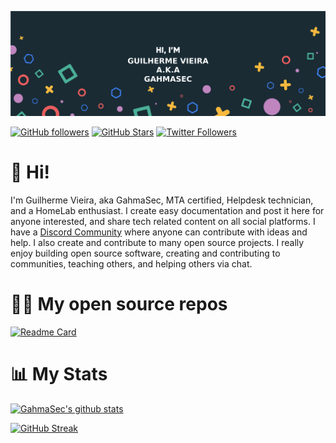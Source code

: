
![Hero image](https://raw.githubusercontent.com/gahmasec/gahmasec/main/GitHubHeader.png)

[![GitHub followers](https://img.shields.io/github/followers/gahmasec?logo=GitHub&style=for-the-badge)](https://github.com/gahmasec)
[![GitHub Stars](https://img.shields.io/github/stars/gahmasec?logo=github&style=for-the-badge)](https://github.com/gahmasec)
[![Twitter Followers](https://img.shields.io/twitter/follow/gahmasec?color=0E7FC0&logo=twitter&style=for-the-badge&label=Twitter)](https://twitter.com/gahmasec)
# 👋 Hi!

I'm Guilherme Vieira, aka GahmaSec, MTA certified, Helpdesk technician, and a HomeLab enthusiast. I create easy documentation and post it here for anyone interested, and share tech related content on all social platforms. I have a [Discord Community](https://discord) where anyone can contribute with ideas and help. I also create and contribute to many open source projects. I really enjoy building open source software, creating and contributing to communities, teaching others, and helping others via chat.

# 🧑‍💻 My open source repos

[![Readme Card](https://github-readme-stats.vercel.app/api/pin/?username=gahmasec&repo=gahmasec.github.io&theme=radical)](https://github.com/gahmasec/gahmasec.github.io)

# 📊 My Stats

[![GahmaSec's github stats](https://github-readme-stats.vercel.app/api?username=gahmasec&show_icons=true&count_private=true&theme=radical&hide=stars)](https://github.com/gahmasec)

[![GitHub Streak](https://github-readme-streak-stats.herokuapp.com/?user=gahmasec&theme=dark&count_private=true&theme=radical)](https://github.com/gahmasec)
